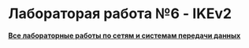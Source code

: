 # Лабораторая работа №6 - IKEv2

[**Все лабораторные работы по сетям и системам передачи данных**](./README.md)


